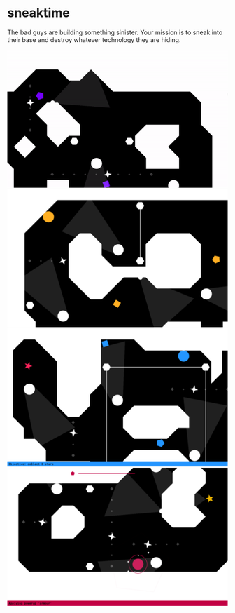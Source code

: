 # sneaktime
 The bad guys are building something sinister. Your mission is to sneak into their base and destroy whatever technology they are hiding.

![purple](preview/gameplay.gif)
![yellow](preview/yellow.png)
![blue](preview/blue.png)
![red](preview/red.png)
